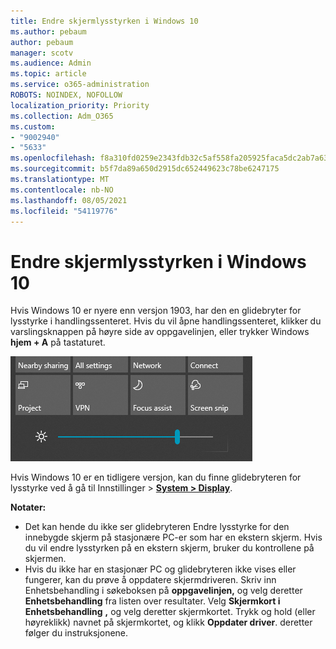 ```yaml
---
title: Endre skjermlysstyrken i Windows 10
ms.author: pebaum
author: pebaum
manager: scotv
ms.audience: Admin
ms.topic: article
ms.service: o365-administration
ROBOTS: NOINDEX, NOFOLLOW
localization_priority: Priority
ms.collection: Adm_O365
ms.custom:
- "9002940"
- "5633"
ms.openlocfilehash: f8a310fd0259e2343fdb32c5af558fa205925faca5dc2ab7a637e0de1a5fbd20
ms.sourcegitcommit: b5f7da89a650d2915dc652449623c78be6247175
ms.translationtype: MT
ms.contentlocale: nb-NO
ms.lasthandoff: 08/05/2021
ms.locfileid: "54119776"
---
```

# <a name="change-screen-brightness-in-windows-10"></a>Endre skjermlysstyrken i Windows 10

Hvis Windows 10 er nyere enn versjon 1903,  har den en glidebryter for lysstyrke i handlingssenteret. Hvis du vil åpne  handlingssenteret, klikker du varslingsknappen på høyre side av oppgavelinjen, eller trykker Windows **hjem + A** på tastaturet.

![Glidebryter for lysstyrke](media/brightness-slider.png)

Hvis Windows 10 er en tidligere versjon, kan du finne glidebryteren for lysstyrke ved å gå til Innstillinger > **[System > Display](ms-settings:display?activationSource=GetHelp)**.

**Notater:**

- Det kan hende du ikke ser glidebryteren Endre lysstyrke for den innebygde skjerm på stasjonære PC-er som har en ekstern skjerm. Hvis du vil endre lysstyrken på en ekstern skjerm, bruker du kontrollene på skjermen.
- Hvis du ikke har en stasjonær PC og glidebryteren ikke vises eller fungerer, kan du prøve å oppdatere skjermdriveren. Skriv inn Enhetsbehandling i søkeboksen på **oppgavelinjen,** og velg deretter **Enhetsbehandling** fra listen over resultater. Velg **Skjermkort i Enhetsbehandling** **,** og velg deretter skjermkortet. Trykk og hold (eller høyreklikk) navnet på skjermkortet, og klikk **Oppdater driver**. deretter følger du instruksjonene.
